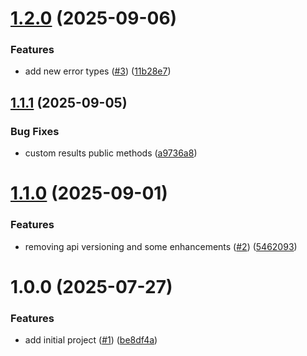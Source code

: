 # [1.2.0](https://github.com/gabbium/dotnet-cleanarch-aspnetcore/compare/v1.1.1...v1.2.0) (2025-09-06)


### Features

* add new error types ([#3](https://github.com/gabbium/dotnet-cleanarch-aspnetcore/issues/3)) ([11b28e7](https://github.com/gabbium/dotnet-cleanarch-aspnetcore/commit/11b28e79e29cc813b5edbc143799274af0380c88))

## [1.1.1](https://github.com/gabbium/dotnet-cleanarch-aspnetcore/compare/v1.1.0...v1.1.1) (2025-09-05)


### Bug Fixes

* custom results public methods ([a9736a8](https://github.com/gabbium/dotnet-cleanarch-aspnetcore/commit/a9736a85cfc59f2b02a67b82fa1461eadd2ccca8))

# [1.1.0](https://github.com/gabbium/dotnet-cleanarch-aspnetcore/compare/v1.0.0...v1.1.0) (2025-09-01)


### Features

* removing api versioning and some enhancements ([#2](https://github.com/gabbium/dotnet-cleanarch-aspnetcore/issues/2)) ([5462093](https://github.com/gabbium/dotnet-cleanarch-aspnetcore/commit/54620932505f54fae0e57c176e3922f1d708e861))

# 1.0.0 (2025-07-27)


### Features

* add initial project ([#1](https://github.com/gabbium/dotnet-cleanarch-aspnetcore/issues/1)) ([be8df4a](https://github.com/gabbium/dotnet-cleanarch-aspnetcore/commit/be8df4a18dff31e15ab7630d52e53113d504bec1))
